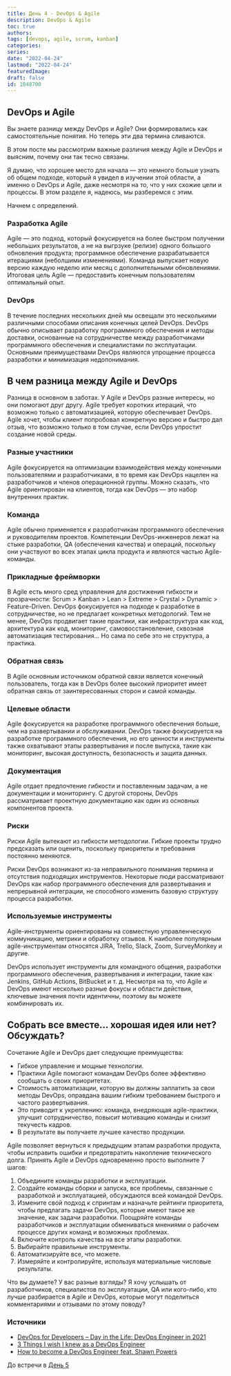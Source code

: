 ```yaml
---
title: День 4 - DevOps & Agile
description: DevOps & Agile
toc: true
authors:
tags: [devops, agile, scrum, kanban]
categories:
series:
date: "2022-04-24"
lastmod: "2022-04-24"
featuredImage:
draft: false
id: 1048700
---
```


## DevOps и Agile

Вы знаете разницу между DevOps и Agile? Они формировались как самостоятельные понятия. Но теперь эти два термина сливаются.

В этом посте мы рассмотрим важные различия между Agile и DevOps и выясним, почему они так тесно связаны.

Я думаю, что хорошее место для начала — это немного больше узнать об общем подходе, который я увидел в изучении этой области, а именно о DevOps и Agile, даже несмотря на то, что у них схожие цели и процессы. В этом разделе я, надеюсь, мы разберемся с этим.

Начнем с определений.

### Разработка Agile

Agile — это подход, который фокусируется на более быстром получении небольших результатов, а не на выгрзуке (релизе) одного большого обновления продукта; программное обеспечение разрабатывается итерациями (неболшими изменениями). Команда выпускает новую версию каждую неделю или месяц с дополнительными обновлениями. Итоговая цель Agile — предоставить конечным пользователям оптимальный опыт.

### DevOps

В течение последних нескольких дней мы освещали это несколькими различными способами описания конечных целей DevOps. DevOps обычно описывает разработку программного обеспечения
и методы доставки, основанные на сотрудничестве между разработчиками программного обеспечения и специалистами по эксплуатации. Основными преимуществами DevOps являются упрощение процесса разработки и минимизация недопонимания.

## В чем разница между Agile и DevOps

Разница в основном в заботах. У Agile и DevOps разные интересы, но они помогают друг другу. Agile требует коротких итераций, что возможно только с автоматизацией, которую обеспечивает DevOps. Agile хочет, чтобы клиент попробовал конкретную версию и быстро дал отзыв, что возможно только в том случае, если DevOps упростит создание новой среды.

### Разные участники

Agile фокусируется на оптимизации взаимодействия между конечными пользователями и разработчиками, в то время как DevOps нацелен на разработчиков и членов операционной группы. Можно сказать, что Agile ориентирован на клиентов, тогда как DevOps — это набор внутренних практик.

### Команда

Agile обычно применяется к разработчикам программного обеспечения и руководителям проектов. Компетенции DevOps-инженеров лежат на стыке разработки, QA (обеспечения качества) и операций, поскольку они участвуют во всех этапах цикла продукта и являются частью Agile-команды.

### Прикладные фреймворки

В Agile есть много сред управления для достижения гибкости и прозрачности: Scrum > Kanban > Lean > Extreme > Crystal > Dynamic > Feature-Driven. DevOps фокусируется на подходе к разработке в сотрудничестве, но не предлагает конкретных методологий. Тем не менее, DevOps продвигает такие практики, как инфраструктура как код, архитектура как код, мониторинг, самовосстановление, сквозная автоматизация тестирования... Но сама по себе это не структура, а практика.

### Обратная связь

В Agile основным источником обратной связи является конечный пользователь, тогда как в DevOps более высокий приоритет имеет обратная связь от заинтересованных сторон и самой команды.

### Целевые области

Agile фокусируется на разработке программного обеспечения больше, чем на развертывании и обслуживании. DevOps также фокусируется на разработке программного обеспечения, но его ценности и инструменты также охватывают этапы развертывания и после выпуска, такие как мониторинг, высокая доступность, безопасность и защита данных.

### Документация

Agile отдает предпочтение гибкости и поставленным задачам, а не документации и мониторингу. С другой стороны, DevOps рассматривает проектную документацию как один из основных компонентов проекта.

### Риски

Риски Agile вытекают из гибкости методологии. Гибкие проекты трудно предсказать или оценить, поскольку приоритеты и требования постоянно меняются.

Риски DevOps возникают из-за неправильного понимания термина и отсутствия подходящих инструментов. Некоторые люди рассматривают DevOps как набор программного обеспечения для развертывания и непрерывной интеграции, не способного изменить базовую структуру процесса разработки.

### Используемые инструменты

Agile-инструменты ориентированы на совместную управленческую коммуникацию, метрики и обработку отзывов. К наиболее популярным agile-инструментам относятся JIRA, Trello, Slack, Zoom, SurveyMonkey и другие.

DevOps использует инструменты для командного общения, разработки программного обеспечения, развертывания и интеграции, такие как Jenkins, GitHub Actions, BitBucket и т. д. Несмотря на то, что Agile и DevOps имеют несколько разные фокусы и области действия, ключевые значения почти идентичны, поэтому вы можете комбинировать их.

## Собрать все вместе… хорошая идея или нет? Обсуждать?

Сочетание Agile и DevOps дает следующие преимущества:

- Гибкое управление и мощные технологии.
- Практики Agile помогают командам DevOps более эффективно сообщать о своих приоритетах.
- Стоимость автоматизации, которую вы должны заплатить за свои методы DevOps, оправдана вашим гибким требованием быстрого и частого развертывания.
- Это приводит к укреплению: команда, внедряющая agile-практики, улучшит сотрудничество, повысит мотивацию команды и снизит текучесть кадров.
- В результате вы получаете лучшее качество продукции.

Agile позволяет вернуться к предыдущим этапам разработки продукта, чтобы исправить ошибки и предотвратить накопление технического долга. Принять Agile и DevOps
одновременно просто выполните 7 шагов:

1. Объедините команды разработки и эксплуатации.
2. Создайте команды сборки и запуска, все проблемы, связанные с разработкой и эксплуатацией, обсуждаются всей командой DevOps.
3. Измените свой подход к спринтам и назначьте рейтинги приоритета, чтобы предлагать задачи DevOps, которые имеют такое же значение, как задачи разработки. Поощряйте команды разработчиков и эксплуатации обмениваться мнениями о рабочем процессе других команд и возможных проблемах.
4. Включите контроль качества на все этапы разработки.
5. Выбирайте правильные инструменты.
6. Автоматизируйте все, что можете.
7. Измеряйте и контролируйте, используя материальные числовые результаты.

Что вы думаете? У вас разные взгляды? Я хочу услышать от разработчиков, специалистов по эксплуатации, QA или кого-либо, кто лучше разбирается в Agile и DevOps, которые могут поделиться комментариями и отзывами по этому поводу?

### Источники

-   [DevOps for Developers – Day in the Life: DevOps Engineer in 2021](https://www.youtube.com/watch?v=2JymM0YoqGA)
-   [3 Things I wish I knew as a DevOps Engineer](https://www.youtube.com/watch?v=udRNM7YRdY4)
-   [How to become a DevOps Engineer feat. Shawn Powers](https://www.youtube.com/watch?v=kDQMjAQNvY4)

До встречи в [День 5](../day05)
